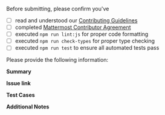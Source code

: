 Before submitting, please confirm you've
 - [ ] read and understood our [Contributing Guidelines](https://github.com/mattermost/desktop/blob/master/CONTRIBUTING.md)
 - [ ] completed [Mattermost Contributor Agreement](https://mattermost.com/contribute/)
 - [ ] executed `npm run lint:js` for proper code formatting
 - [ ] executed `npm run check-types` for proper type checking
 - [ ] executed `npm run test` to ensure all automated tests pass

Please provide the following information:

**Summary**
<!--
Write a short (one line) summary that describes the changes in this pull request for inclusion in the changelog
-->

**Issue link**
<!--
Please include a link to the GitHub issue this pull request addresses, if applicable.
-->

**Test Cases**

**Additional Notes**
